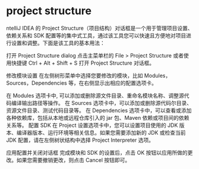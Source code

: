 # project structure

ntelliJ IDEA 的 Project Structure（项目结构）对话框是一个用于管理项目设置、依赖关系和 SDK 配置等的集中式工具，通过该工具您可以快速且方便地对项目进行设置和调整。下面是该工具的基本用法：

打开 Project Structure dialog
点击主菜单栏的 File > Project Structure 或者使用快捷键 Ctrl + Alt + Shift + S 打开 Project Structure 对话框。

修改模块设置
在左侧树形菜单中选择您要修改的模块，比如 Modules，Sources，Dependencies 等，在右侧显示出相应的配置选项卡。

在 Modules 选项卡中, 可以添加或删除源文件目录、重命名模块名称、调整源代码编译输出路径等操作。
在 Sources 选项卡中，可以添加或删除源代码尔目录、资源文件目录、测试代码目录等。
在 Dependencies 选项卡中，可以查看或添加各种依赖库，包括从本地或远程仓库引入的 jar 包、Maven 依赖或项目间的依赖关系等。
配置 SDK
在 Project 设置选项卡中，您可以设置项目使用的 JDK 版本、编译器版本、运行环境等相关信息。如果您需要添加新的 JDK 或检查当前 JDK 配置，请在左侧树状结构中选择 Project Interpreter 选项。

应用配置并关闭对话框
完成模块和 SDK 的设置后，点击 OK 按钮以应用所做的更改。如果您需要撤销更改，则点击 Cancel 按钮即可。